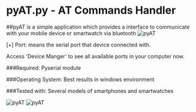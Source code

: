 # pyAT.py - AT Commands Handler
##pyAT is a simple application which provides a interface to communicate with your mobile device or smartwatch via bluetooth
![pyAT](https://hddananjaya.files.wordpress.com/2016/12/1.png)

[+] Port: means the serial port that device connected with.

Access 'Device Manger' to see all available ports in your computer now.

###Required:
   Pyserial module

###Operating System:
   Best results in windows environment 

###Tested with: 
Several models of smartphones and smartwatches


![pyAT](https://hddananjaya.files.wordpress.com/2016/12/2.png)
![pyAT](https://hddananjaya.files.wordpress.com/2016/12/3.png)
